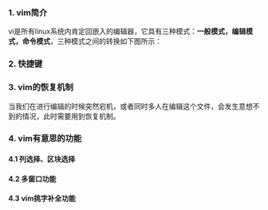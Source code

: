 ### 1. vim简介
vi是所有linux系统内肯定回嵌入的编辑器，它具有三种模式：**一般模式，编辑模式，命令模式**，三种模式之间的转换如下图所示：

### 2. 快捷键

### 3. vim的恢复机制
当我们在进行编辑的时候突然宕机，或者同时多人在编辑这个文件，会发生意想不到的情况，此时需要用到恢复机制。



### 4. vim有意思的功能

#### 4.1 列选择、区块选择
#### 4.2 多窗口功能
#### 4.3 vim挑字补全功能